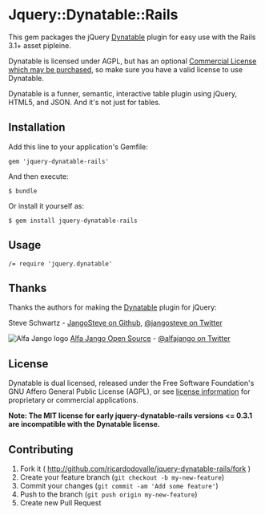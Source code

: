 # Jquery::Dynatable::Rails

This gem packages the jQuery [Dynatable](https://github.com/alfajango/jquery-dynatable)
plugin for easy use with the Rails 3.1+ asset pipleine.

Dynatable is licensed under AGPL, but has an optional [Commercial License
which may be purchased](http://www.dynatable.com/license/),
so make sure you have a valid license to use Dynatable.

Dynatable is a funner, semantic, interactive table plugin using jQuery,
HTML5, and JSON. And it's not just for tables.

## Installation

Add this line to your application's Gemfile:

    gem 'jquery-dynatable-rails'

And then execute:

    $ bundle

Or install it yourself as:

    $ gem install jquery-dynatable-rails

## Usage

    /= require 'jquery.dynatable'


## Thanks
Thanks the authors for making the [Dynatable](https://github.com/alfajango/jquery-dynatable) plugin for jQuery:

Steve Schwartz -
[JangoSteve on Github](https://github.com/JangoSteve),
[@jangosteve on Twitter](https://twitter.com/jangosteve)

![Alfa Jango logo](https://s3.amazonaws.com/s3.alfajango.com/github-readmes/AlfaJango_Logo_Black_noname-tiny.png)
[Alfa Jango Open Source](http://os.alfajango.com) -
[@alfajango on Twitter](https://twitter.com/alfajango)

## License

Dynatable is dual licensed, released under the Free Software Foundation's GNU Affero General Public License (AGPL),
or see [license information](http://www.dynatable.com/license) for proprietary or commercial applications.

**Note: The MIT license for early jquery-dynatable-rails versions <= 0.3.1 are
incompatible with the Dynatable license.**

## Contributing

1. Fork it ( http://github.com/ricardodovalle/jquery-dynatable-rails/fork )
2. Create your feature branch (`git checkout -b my-new-feature`)
3. Commit your changes (`git commit -am 'Add some feature'`)
4. Push to the branch (`git push origin my-new-feature`)
5. Create new Pull Request
